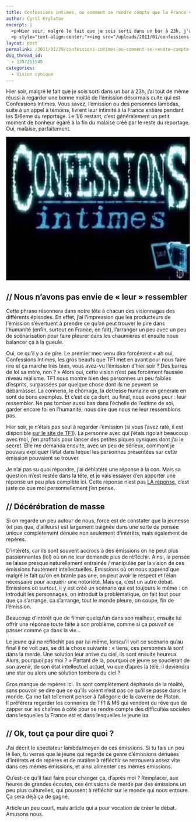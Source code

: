 ```yaml
---
title: Confessions intimes, ou comment se rendre compte que la France va mal
author: Cyril Krylatov
excerpt: |
  <p>Hier soir, malgré le fait que je sois sorti dans un bar à 23h, j'ai tout de même réussi à regarder une bonne moitié de l'émission désormais culte qui est Confessions Intimes. Vous savez, l'émission ou des personnes lambdas, suite à un appel à témoins, livrent leur intimité à la France entière pendant les 5/6eme du reportage. Le 1/6 restant, c'est généralement un petit moment de bonheur égaré à la fin du malaise créé par le reste du reportage. Oui, malaise, parfaitement.</p>
  <p style="text-align:center;"><img src="/uploads/2011/01/confessions-intimes.jpg" alt="Confessions Intimes ou se rendre compte que la France va mal" title="Confessions Intimes ou se rendre compte que la France va mal" width="640" height="392" class="size-full wp-image-11" /></a></p>
layout: post
permalink: /2011/01/29/confessions-intimes-ou-comment-se-rendre-compte-que-la-france-va-mal/
dsq_thread_id:
  - 1397251549
categories:
  - Vision cynique
---
```

Hier soir, malgré le fait que je sois sorti dans un bar à 23h, j&rsquo;ai tout de même réussi à regarder une bonne moitié de l&rsquo;émission désormais culte qui est Confessions Intimes. Vous savez, l&rsquo;émission ou des personnes lambdas, suite à un appel à témoins, livrent leur intimité à la France entière pendant les 5/6eme du reportage. Le 1/6 restant, c&rsquo;est généralement un petit moment de bonheur égaré à la fin du malaise créé par le reste du reportage. Oui, malaise, parfaitement.

<p style="text-align:center;">
  <img src="/uploads/2011/01/confessions-intimes.jpg" alt="Confessions Intimes ou se rendre compte que la France va mal" title="Confessions Intimes ou se rendre compte que la France va mal" width="640" height="392" class="size-full wp-image-11" /></a>
</p>

<!--more-->

## // Nous n&rsquo;avons pas envie de &laquo;&nbsp;leur&nbsp;&raquo; ressembler

Cette phrase résonnera dans notre tête à chacun des visionnages des différents épisodes. En effet, j&rsquo;ai l&rsquo;impression que les producteurs de l&rsquo;émission s&rsquo;évertuent à prendre ce qu&rsquo;on peut trouver le pire dans l&rsquo;humanité (enfin, surtout en France, en fait), l&rsquo;arranger un peu avec un peu de scénarisation pour faire pleurer dans les chaumières et ensuite nous balancer ça à la gueule.

Oui, ce qu&rsquo;il y a de pire. Le premier mec venu dira forcément &laquo;&nbsp;ah oui, Confessions Intimes, les gros beaufs que TF1 met en avant pour nous faire rire et ça marche très bien, vous avez-vu l&rsquo;émission d&rsquo;hier soir ? Des barres de lol sa mère, non ?&nbsp;&raquo; Alors oui, cette vision n&rsquo;est pas forcément faussée niveau réalisme. TF1 nous montre bien des personnes un peu faibles d&rsquo;esprits, surpassées par quelque chose dont ils ne peuvent se débarrasser. La connerie, le chômage, la détresse humaine en générale en sont de bons exemples. Et c&rsquo;est de ça dont, au final, nous avons peur : leur ressembler. Ne pas tomber aussi bas dans l&rsquo;échelle de l&rsquo;estime de soi, garder encore foi en l&rsquo;humanité, nous dire que nous ne leur ressemblons pas.

Hier soir, je n&rsquo;étais pas seul à regarder l&rsquo;émission (si vous l&rsquo;avez raté, il est disponible [sur le site de TF1][1]). La personne avec qui j&rsquo;étais rigolait beaucoup avec moi, j&rsquo;en profitais pour lancer des petites piques cyniques dont j&rsquo;ai le secret. Elle me demanda ensuite, avec un peu de sérieux, comment je pouvais expliquer l&rsquo;état dans lequel les personnes présentées sur cette émission pouvaient se trouver.

Je n&rsquo;ai pas su quoi répondre, j&rsquo;ai déblatéré une réponse à la con. Mais sa question m&rsquo;est restée dans la tête, et je vais essayer d&rsquo;en apporter une réponse un peu plus complète ici. Cette réponse n&rsquo;est pas [LA réponse][2], c&rsquo;est juste ce que moi personnellement j&rsquo;en pense.

## // Décérébration de masse

Si on regarde un peu autour de nous, force est de constater que la jeunesse (et pas que, d&rsquo;ailleurs) est largement baignée dans une sorte de pensée unique complètement dénuée non seulement d&rsquo;intérêts, mais également de repères.

D&rsquo;intérêts, car ils sont souvent accrocs à des émissions on ne peut plus passionnantes (lol) où on ne leur demande plus de réfléchir. Ainsi, la pensée se laisse presque naturellement entrainée / manipulée par la vision de ces émissions hautement intellectuelles. Emissions où on nous apprend que malgré le fait qu&rsquo;on en branle pas une, on peut avoir le respect et l&rsquo;élan nécessaire pour acquérir une notoriété. Mais ça, c&rsquo;est un autre débat. Emissions où surtout, il y est créé un scénario qui est toujours le même : on introduit les personnages, on introduit la problématique, on fait tout pour que ça s&rsquo;arrange, ça s&rsquo;arrange, tout le monde pleure, on coupe, fin de l&rsquo;émission.

Beaucoup d&rsquo;intérêt que de filmer quelqu&rsquo;un dans son malheur, ensuite lui offrir une réponse toute faite à son problème, comme si ça pouvait se passer comme ça dans la vie&#8230;

Le jeune qui ne réfléchit pas par lui même, lorsqu&rsquo;il voit ce scénario qu&rsquo;au final il ne voit pas, se dit la chose suivante : &laquo;&nbsp;tiens, ces personnes là sont dans la merde. Une solution leur arrive du ciel, ils sont ensuite heureux. Alors, pourquoi pas moi ?&nbsp;&raquo; Partant de là, pourquoi ce jeune se soucierait de son avenir, de son état intellectuel actuel, vu que d&rsquo;après la télé, il deviendra une star ou alors une solution tombera du ciel ?

Gros manque de repères ici. Ils sont complètement déphasés de la réalité, sans pouvoir se dire que ce qu&rsquo;ils voient n&rsquo;est pas ce qu&rsquo;il se passe dans le monde. Ça me fait tellement penser à l&rsquo;allégorie de la caverne de Platon.  
Il préférera regarder les conneries de TF1 & M6 qui vendent du rêve que de zapper sur les chaînes à côté pour se rendre compte des difficultés sociales dans lesquelles la France est et dans lesquelles le jeune ira.

## // Ok, tout ça pour dire quoi ?

J&rsquo;ai décrit le spectateur lambda/moyen de ces émissions. Si tu fais un peu le lien, tu verras que le jeune qui regarde ce genre d&rsquo;émissions dénuées d&rsquo;intérets et de repères et de matière à réfléchir se retrouvera assez vite dans ces mêmes émissions, et ainsi alimenter ces mêmes emissions.

Qu&rsquo;est-ce qu&rsquo;il faut faire pour changer ça, d&rsquo;après moi ? Remplacer, aux heures de grandes écoutes, ces émissions de merde par des émissions un peu plus culturelles, qui poussent à réfléchir sur le monde qui nous entoure. Ça sera déjà ça de gagné.

Article un peu court, mais article qui a pour vocation de créer le débat. Amusons nous.

 [1]: http://videos.tf1.fr/confessions-intimes/l-emission-du-vendredi-28-janvier-2011-6242750.html
 [2]: http://blog.c-krylatov.com/2011/01/29/42/